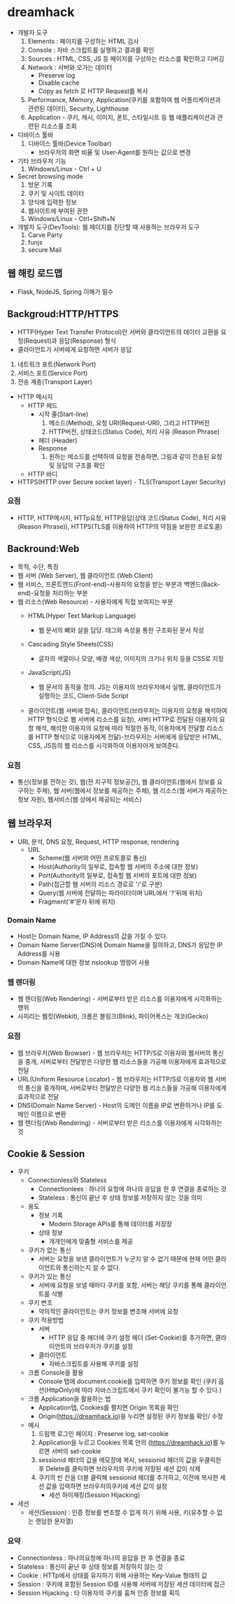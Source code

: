 # dreamhack
- 개발자 도구
    1. Elements : 페이지를 구성하는 HTML 검사
    2. Console : 자바 스크립트를 실행하고 결과를 확인
    3. Sources : HTML, CSS, JS 등 페이지를 구성하는 리소스를 확인하고 디버깅
    4. Network : 서버와 오가는 데이터
        - Preserve log
        - Disable cache
        - Copy as fetch 로 HTTP Request를 복사
    5. Performance, Memory, Application(쿠키를 포함하여 웹 어플리케이션과 관련된 데이터), Security, Lighthouse
    6. Application - 쿠키, 캐시, 이미지, 폰트, 스타일시트 등 웹 애플리케이션과 관련된 리소스를 조회
- 디바이스 툴바
    1. 디바이스 툴바(Device Toolbar)
        - 브라우저의 화면 비율 및 User-Agent를 원하는 값으로 변경
- 기타 브라우저 기능
    1. Windows/Linux - Ctrl + U
- Secret browsing mode
    1. 방문 기록
    2. 쿠키 및 사이트 데이터
    3. 양식에 입력한 정보
    4. 웹사이트에 부여된 권한
    5. Windows/Linux - Ctrl+Shift+N
- 개발자 도구(DevTools): 웹 페이지를 진단할 때 사용하는 브라우저 도구
    1. Carve Party
    2. funjs
    3. secure Mail

## 웹 해킹 로드맵
- Flask, NodeJS, Spring 이해가 필수
## Backgroud:HTTP/HTTPS
- HTTP(Hyper Text Transfer Protocol)란 서버와 클라이언트의 데이터 교환을 요청(Request)과 응답(Response) 형식
- 클라이언트가 서버에게 요청하면 서버가 응답
1. 네트워크 포트(Network Port)
2. 서비스 포트(Service Port)
3. 전송 계층(Transport Layer)
- HTTP 메시지
    - HTTP 헤드
        - 시작 줄(Start-line)
            1. 메소드(Method), 요청 URI(Request-URI), 그리고 HTTP버전
            2. HTTP버전, 상태코드(Status Code), 처리 사유 (Reason Phrase)
        - 헤더 (Header)
        - Response
            1. 원하는 메소드를 선택하여 요청을 전송하면, 그림과 같이 전송된 요청 및 응답의 구조를 확인
    - HTTP 바디
- HTTPS(HTTP over Secure socket layer) - TLS(Transport Layer Security)
### 요점
- HTTP, HTTP메시지, HTTp요청, HTTP응답(상태 코드(Status Code), 처리 사유(Reason Phrase)), HTTPS(TLS를 이용하여 HTTP의 약점을 보완한 프로토콜)
## Backround:Web
- 목적, 수단, 특징
- 웹 서버 (Web Server), 웹 클라이언트 (Web Client)
- 웹 서비스, 프론트엔드(Front-end)-사용자의 요청을 받는 부분과 백엔드(Back-end)-요청을 처리하는 부분
- 웹 리소스(Web Resource) - 사용자에게 직접 보여지는 부분
    - HTML(Hyper Text Markup Language)
        - 웹 문서의 뼈와 살을 담당. 태그와 속성을 통한 구조화된 문서 작성
    - Cascading Style Sheets(CSS)
        - 글자의 색깔이나 모양, 배경 색상, 이미지의 크기나 위치 등을 CSS로 지정
    - JavaScript(JS)
        - 웹 문서의 동작을 정의. JS는 이용자의 브라우저에서 실행, 클라이언트가 실행하는 코드, Client-Side Script

    - 클라이언트(웹 서버에 접속), 클라이언트(브라우저는 이용자의 요청을 해석하여 HTTP 형식으로 웹 서버에 리소스를 요청), 서버( HTTP로 전달된 이용자의 요청 해석, 해석한 이용자의 요청에 따라 적절한 동작, 이용자에게 전달할 리소스를 HTTP 형식으로 이용자에게 전달)-브라우저는 서버에게 응답받은 HTML, CSS, JS등의 웹 리소스를 시각화하여 이용자아게 보여준다.
### 요점
- 통신(정보를 전하는 것), 웹(전 지구적 정보공간), 웹 클라이언트(웹에서 정보를 요구하는 주체), 웹 서버(웹에서 정보를 제공하는 주체), 웹 리소스(웹 서버가 제공하는 정보 자원), 웹서비스(웹 상에서 제공되는 서비스)

## 웹 브라우저
- URL 분석, DNS 요청, Request, HTTP response, rendering
    - URL
        - Scheme(웹 서버와 어떤 프로토콜로 통신)
        - Host(Authority의 일부로, 접속할 웹 서버의 주소에 대한 정보)
        - Port(Authority의 일부로, 접속할 웹 서버의 포트에 대한 정보)
        - Path(접근할 웹 서버의 리소스 경로로 '/'로 구분)
        - Query(웹 서버에 전달하는 파라미터이며 URL에서 '?'뒤에 위치)
        - Fragment('#'문자 뒤에 위치)
### Domain Name
- Host는 Domain Name, IP Address의 값을 가질 수 있다.
- Domain Name Server(DNS)에 Domain Name을 질의하고, DNS가 응답한 IP Address를 사용
- Domain Name에 대한 정보 nslookup 명령어 사용

### 웹 렌더링
- 웹 렌더링(Web Rendering) - 서버로부터 받은 리소스를 이용자에게 시각화하는 행위
- 사피리는 웹킷(Webkit), 크롬은 블링크(Blink), 파이어폭스는 개코(Gecko)

### 요점
- 웹 브라우저(Web Browser) - 웹 브라우저는 HTTP/S로 이용자와 웹서버의 통신을 중개, 서버로부터 전달받은 다양한 웹 리소스들을 가공해 이용자에게 효과적으로 전달
- URL(Uniform Resource Locator) - 웹 브라우저는 HTTP/S로 이용자와 웹 서버의 통신을 중개하며, 서버로부터 전달받은 다양한 웹 리소스들을 가공해 이용자에게 효과적으로 전달
- DNS(Domain Name Server) - Host의 도메인 이름을 IP로 변환하거나 IP를 도메인 이름으로 변환
- 웹 렌더링(Web Rendering) - 서버로부터 받은 리소스를 이용자에게 시각화하는 것

## Cookie & Session
- 쿠키
    - Connectionless와 Stateless
        - Connectionlees : 하나의 요청에 하나의 응답을 한 후 연결을 종료하는 것
        - Stateless : 통신이 끝난 후 상태 정보를 저장하지 않는 것을 의미
    - 용도
        - 정보 기록
            - Modern Storage APIs를 통해 데이터를 저장장
        - 상태 정보
            - 개개인에게 맞춤형 서비스를 제공
    - 쿠키가 없는 통신
        - 서버는 요청을 보낸 클라이언트가 누군지 알 수 없기 때문에 현재 어떤 클라이언트와 통신하는지 알 수 없다.
    - 쿠키가 있는 통신
        - 서버에 요청을 보낼 때마다 쿠키를 포함, 서버는 해당 쿠키를 통해 클라이언트를 식별
    - 쿠키 변조
        - 악의적인 클라이언트는 쿠키 정보를 변조해 서버에 요청
    - 쿠키 적용방법
        - 서버
            - HTTP 응답 중 헤더에 쿠키 설정 헤더 (Set-Cookie)를 추가하면, 클라이언트의 브라우저가 쿠키를 설정
        - 클라이언트
            - 자바스크립트를 사용해 쿠키를 설정
    - 크롬 Console을 활용
        - Console 탭에 document.cookie를 입력하면 쿠키 정보를 확인 (쿠키 옵션(HttpOnly)에 따라 자바스크립트에서 쿠키 확인이 불가능 할 수 있다.)
    - 크롬 Application을 활용하는 법
        - Application탭, Cookies를 펼치면 Origin 목록을 확인
        - Origin(https://dreamhack.io)을 누리면 설정된 쿠키 정보를 확인/ 수정
    - 예시
        1. 드림핵 로그인 페이지 : Preserve log, set-cookie
        2. Application을 누르고 Cookies 목록 안의 (https://dreamhack.io)를 누르면 서버의 set-cookie
        3. sessionid 헤더의 값을 메모장에 복사, sessionid 헤더의 값을 우클릭한 후 Delete를 클릭하면 브라우저의 쿠키에 저장된 세션 값이 삭제
        4. 쿠키의 빈 칸을 더블 클릭해 sessionid 헤더를 추가하고, 이전에 복사한 세션 값을 입력하면 브라우저의쿠키에 세션 값이 설정
            - 세션 하이재킹(Session Hijacking)
- 세션
    - 세션(Session) : 인증 정보를 변조할 수 없게 하기 위해 사용, 키(유추할 수 없는 랜덤한 문자열)
### 요약
- Connectionless : 하나의요청에 하나의 응답을 한 후 연결을 종료
- Stateless : 통신이 끝난 후 상태 정보를 저장하지 않는 것
- Cookie : HTTp에서 상태를 유지하기 위해 사용하는 Key-Value 형태의 값
- Session : 쿠키에 포함된 Session ID를 사용해 서버에 저장된 세션 데이터에 접근
- Session Hijacking : 타 이용자의 쿠키를 훔쳐 인증 정보를 획득